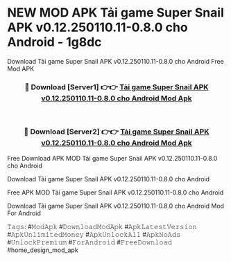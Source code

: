 # NEW MOD APK Tải game Super Snail APK v0.12.250110.11-0.8.0 cho Android - 1g8dc
Download Tải game Super Snail APK v0.12.250110.11-0.8.0 cho Android Free Mod APK

<div align="center">
<h3>🔴 Download [Server1] 👉👉 <a href="https://apk-comot.site?title=Tải_game_Super_Snail_APK_v0.12.250110.11-0.8.0_cho_Android">Tải game Super Snail APK v0.12.250110.11-0.8.0 cho Android Mod Apk</a></h3><br>

<h3>🔴 Download [Server2] 👉👉 <a href="https://apk-comot.site?title=Tải_game_Super_Snail_APK_v0.12.250110.11-0.8.0_cho_Android">Tải game Super Snail APK v0.12.250110.11-0.8.0 cho Android Mod Apk</a></h3>
</div>


Free Download APK MOD Tải game Super Snail APK v0.12.250110.11-0.8.0 cho Android

Download Tải game Super Snail APK v0.12.250110.11-0.8.0 cho Android 

Free APK MOD Tải game Super Snail APK v0.12.250110.11-0.8.0 cho Android 

Download Tải game Super Snail APK v0.12.250110.11-0.8.0 cho Android Mod For Android

𝚃𝚊𝚐𝚜: #𝙼𝚘𝚍𝙰𝚙𝚔 #𝙳𝚘𝚠𝚗𝚕𝚘𝚊𝚍𝙼𝚘𝚍𝙰𝚙𝚔 #𝙰𝚙𝚔𝙻𝚊𝚝𝚎𝚜𝚝𝚅𝚎𝚛𝚜𝚒𝚘𝚗 #𝙰𝚙𝚔𝚄𝚗𝚕𝚒𝚖𝚒𝚝𝚎𝚍𝙼𝚘𝚗𝚎𝚢 #𝙰𝚙𝚔𝚄𝚗𝚕𝚘𝚌𝚔𝙰𝚕𝚕 #𝙰𝚙𝚔𝙽𝚘𝙰𝚍𝚜 #𝚄𝚗𝚕𝚘𝚌𝚔𝙿𝚛𝚎𝚖𝚒𝚞𝚖 #𝙵𝚘𝚛𝙰𝚗𝚍𝚛𝚘𝚒𝚍 #𝙵𝚛𝚎𝚎𝙳𝚘𝚠𝚗𝚕𝚘𝚊𝚍 #home_design_mod_apk